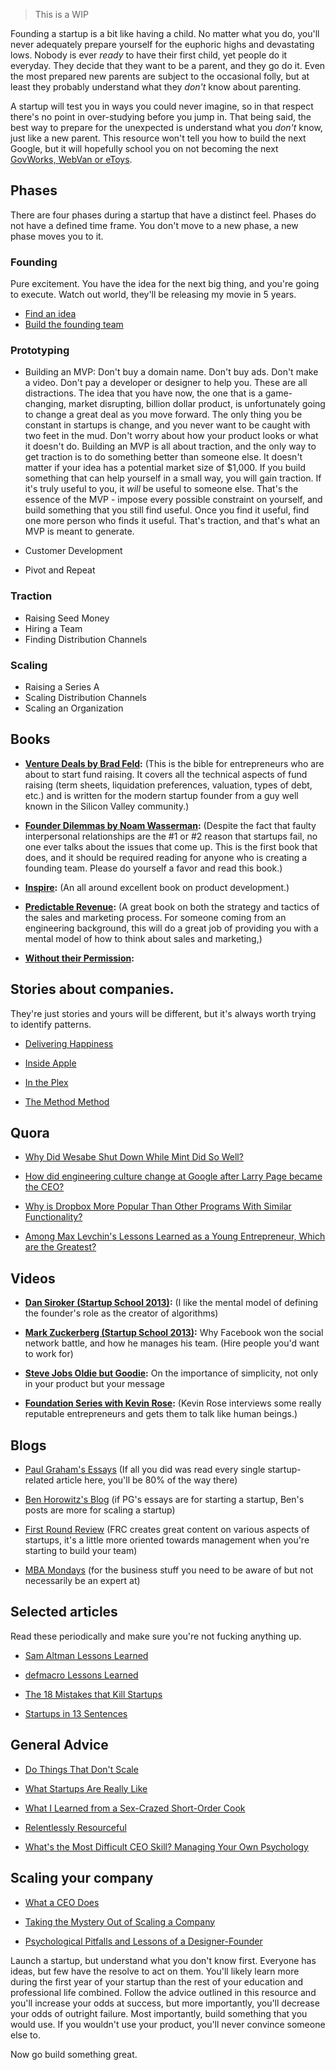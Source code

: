 > This is a WIP

Founding a startup is a bit like having a child. No matter what you do, you'll never adequately prepare yourself for the euphoric highs and devastating lows. Nobody is ever _ready_ to have their first child, yet people do it everyday. They decide that they want to be a parent, and they go do it. Even the most prepared new parents are subject to the occasional folly, but at least they probably understand what they _don't_ know about parenting.

A startup will test you in ways you could never imagine, so in that respect there's no point in over-studying before you jump in. That being said, the best way to prepare for the unexpected is understand what you _don't_ know, just like a new parent. This resource won't tell you how to build the next Google, but it will hopefully school you on not becoming the next [GovWorks, WebVan or eToys](http://www.businesspundit.com/25-internet-startups-that-bombed-miserably/).

## Phases

There are four phases during a startup that have a distinct feel. Phases do not have a defined time frame. You don't move to a new phase, a new phase moves you to it.

### Founding

Pure excitement. You have the idea for the next big thing, and you're going to execute. Watch out world, they'll be releasing my movie in 5 years.

* [Find an idea](http://paulgraham.com/startupideas.html)
* [Build the founding team](http://steveblank.com/2013/07/29/building-great-founding-teams/)

### Prototyping

* Building an MVP: Don't buy a domain name. Don't buy ads. Don't make a video. Don't pay a developer or designer to help you. These are all distractions. The idea that you have now, the one that is a game-changing, market disrupting, billion dollar product, is unfortunately going to change a great deal as you move forward. The only thing you be constant in startups is change, and you never want to be caught with two feet in the mud. Don't worry about how your product looks or what it doesn't do. Building an MVP is all about traction, and the only way to get traction is to do something better than someone else. It doesn't matter if your idea has a potential market size of $1,000. If you build something that can help yourself in a small way, you will gain traction. If it's truly useful to you, it _will_ be useful to someone else. That's the essence of the MVP - impose every possible constraint on yourself, and build something that you still find useful. Once you find it useful, find one more person who finds it useful. That's traction, and that's what an MVP is meant to generate.

* Customer Development
* Pivot and Repeat

### Traction
* Raising Seed Money
* Hiring a Team
* Finding Distribution Channels

### Scaling
* Raising a Series A
* Scaling Distribution Channels
* Scaling an Organization

## Books

* **[Venture Deals by Brad Feld](http://www.amazon.com/Venture-Deals-Smarter-Lawyer-Capitalist/dp/1118443616):** (This is the bible for entrepreneurs who are about to start fund raising. It covers all the technical aspects of fund raising (term sheets, liquidation preferences, valuation, types of debt, etc.) and is written for the modern startup founder from a guy well known in the Silicon Valley community.)

* **[Founder Dilemmas by Noam Wasserman](http://www.amazon.com/The-Founders-Dilemmas-Anticipating-Entrepreneurship-ebook/dp/B007AIXKUM):** (Despite the fact that faulty interpersonal relationships are the #1 or #2 reason that startups fail, no one ever talks about the issues that come up. This is the first book that does, and it should be required reading for anyone who is creating a founding team. Please do yourself a favor and read this book.)

* **[Inspire](http://www.amazon.com/Inspired-Create-Products-Customers-Love/dp/0981690408):** (An all around excellent book on product development.)

* **[Predictable Revenue](http://www.amazon.com/Predictable-Revenue-Business-Practices-Salesforce-com/dp/0984380213):** (A great book on both the strategy and tactics of the sales and marketing process. For someone coming from an engineering background, this will do a great job of providing you with a mental model of how to think about sales and marketing,)

* **[Without their Permission]():**

##  Stories about companies.
They're just stories and yours will be different, but it's always worth trying to identify patterns.

* [Delivering Happiness](http://www.amazon.com/Delivering-Happiness-Profits-Passion-Purpose/dp/160941280X)

* [Inside Apple](http://www.amazon.com/Inside-Apple-Americas-Admired-Secretive-Company/dp/B00DPOBLIS)

* [In the Plex](http://www.amazon.com/In-The-Plex-Google-Thinks/dp/1455875724)

* [The Method Method](http://www.amazon.com/The-Method-Obsessions-Start-up-Industry/dp/1591843995)

## Quora

* [Why Did Wesabe Shut Down While Mint Did So Well?](http://www.quora.com/Why-did-Wesabe-shut-down-while-Mint-did-so-well)

* [How did engineering culture change at Google after Larry Page became the CEO?](http://www.quora.com/Google-CEO-Change-2011/How-did-engineering-culture-change-at-Google-after-Larry-Page-became-the-CEO)

* [Why is Dropbox More Popular Than Other Programs With Similar Functionality?](http://www.quora.com/Dropbox/Why-is-Dropbox-more-popular-than-other-programs-with-similar-functionality)

* [Among Max Levchin's Lessons Learned as a Young Entrepreneur, Which are the Greatest?](http://www.quora.com/Entrepreneurship/Among-Max-Levchins-lessons-learned-as-a-young-entrepreneur-which-are-the-greatest)

## Videos

* **[Dan Siroker (Startup School 2013)](https://www.youtube.com/watch?v=k4_3uluQsq4):** (I like the mental model of defining the founder's role as the creator of algorithms)

* **[Mark Zuckerberg (Startup School 2013)](https://www.youtube.com/watch?feature=player_embedded&v=MGsalg2f9js):** Why Facebook won the social network battle, and how he manages his team. (Hire people you'd want to work for)

* **[Steve Jobs Oldie but Goodie](https://www.youtube.com/watch?v=joFCH9SKaA4):** On the importance of simplicity, not only in your product but your message

* **[Foundation Series with Kevin Rose](http://foundation.bz/23):** (Kevin Rose interviews some really reputable entrepreneurs and gets them to talk like human beings.)

## Blogs

* [Paul Graham's Essays](http://paulgraham.com/articles.html) (If all you did was read every single startup-related article here, you'll be 80% of the way there)

* [Ben Horowitz's Blog](http://bhorowitz.com/) (if PG's essays are for starting a startup, Ben's posts are more for scaling a startup)

* [First Round Review](http://firstround.com/review) (FRC creates great content on various aspects of startups, it's a little more oriented towards management when you're starting to build your team)

* [MBA Mondays](http://www.avc.com/a_vc/mba-mondays/) (for the business stuff you need to be aware of but not necessarily be an expert at)

## Selected articles

Read these periodically and make sure you're not fucking anything up.

* [Sam Altman Lessons Learned](http://blog.samaltman.com/startup-advice)

* [defmacro Lessons Learned](http://www.defmacro.org/2013/07/23/startup-lessons.html)

* [The 18 Mistakes that Kill Startups](http://paulgraham.com/startupmistakes.html)

* [Startups in 13 Sentences](http://paulgraham.com/13sentences.html)

## General Advice

* [Do Things That Don't Scale](http://paulgraham.com/ds.html)

* [What Startups Are Really Like](http://paulgraham.com/really.html)

* [What I Learned from a Sex-Crazed Short-Order Cook](http://www.linkedin.com/today/post/article/20130313143038-5434591-best-advice-what-i-learned-from-a-sex-crazed-short-order-cook?_mSplash=1&sessionid=aEtzjO0iv3cTj_JDBIM3)

* [Relentlessly Resourceful](http://paulgraham.com/relres.html)

* [What's the Most Difficult CEO Skill? Managing Your Own Psychology](http://bhorowitz.com/2011/04/01/what%E2%80%99s-the-most-difficult-ceo-skill-managing-your-own-psychology/)

## Scaling your company

* [What a CEO Does](http://www.avc.com/a_vc/2010/09/what-a-ceo-does-continued.html)

* [Taking the Mystery Out of Scaling a Company](http://bhorowitz.com/2010/08/02/taking-the-mystery-out-of-scaling-a-company/)

* [Psychological Pitfalls and Lessons of a Designer-Founder](http://www.azarask.in/blog/post/psychological-pitfalls-and-lessons-of-a-designer-founder/)

Launch a startup, but understand what you don't know first. Everyone has ideas, but few have the resolve to act on them. You'll likely learn more during the first year of your startup than the rest of your education and professional life combined. Follow the advice outlined in this resource and you'll increase your odds at success, but more importantly, you'll decrease your odds of outright failure. Most importantly, build something that you would use. If you wouldn't use your product, you'll never convince someone else to.

Now go build something great.

